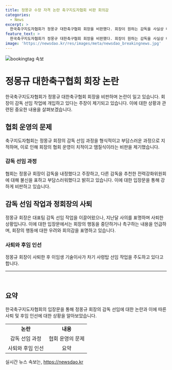```yaml
---
title: 정몽규 수장 자격 논란 축구지도자협회 비판 회의감
categories:
  - News
excerpt: >
  한국축구지도자협회가 정몽규 대한축구협회 회장을 비판했다. 회장이 원하는 감독을 사실상 내정하고, 전력강화위원회를 부담스럽게 여겼다는 입장을 밝혔다. 이에 대한 우려와 회의감을 표명하며 정 회장의 운영을 비판했다. 정 전 위원장은 대표팀 감독 선임 작업을 이끌었지만 이유를 밝히지 않은 채 사의를 표명하며 사퇴했다. 이에 다수의 위원도 사퇴 의사를 밝혔으며, 현재는 이임생 기술이사가 차기 사령탑 선임 작업을 주도하고 있다.
feature_text: >
  한국축구지도자협회가 정몽규 대한축구협회 회장을 비판했다. 회장이 원하는 감독을 사실상 내정하고, 전력강화위원회를 부담스럽게 여겼다는 입장을 밝혔다. 이에 대한 우려와 회의감을 표명하며 정 회장의 운영을 비판했다. 정 전 위원장은 대표팀 감독 선임 작업을 이끌었지만 이유를 밝히지 않은 채 사의를 표명하며 사퇴했다. 이에 다수의 위원도 사퇴 의사를 밝혔으며, 현재는 이임생 기술이사가 차기 사령탑 선임 작업을 주도하고 있다.
image: 'https://newsdao.kr/res/images/meta/newsdao_breakingnews.jpg'
---
```


<p><img src="https://newsdao.kr/res/images/meta/newsdao_breakingnews.jpg" alt="bookingtag 속보" /></p>

<h1>정몽규 대한축구협회 회장 논란</h1>

<p data-ke-size="size16">한국축구지도자협회가 정몽규 대한축구협회 회장을 비판하며 논란이 일고 있습니다. 회장이 감독 선임 작업에 개입하고 있다는 주장이 제기되고 있습니다. 이에 대한 상황과 관련된 중요한 내용을 살펴보겠습니다.</p>

<h2 data-ke-size="size26">협회 운영의 문제</h2>

<p data-ke-size="size16">축구지도자협회는 정몽규 회장의 감독 선임 과정을 형식적이고 부담스러운 과정으로 지적하며, 이로 인해 회장의 협회 운영이 치적이고 땜질식이라는 비판을 제기했습니다.</p>

<h3>감독 선임 과정</h3>

<p data-ke-size="size16">협회는 정몽규 회장이 감독을 내정했다고 주장하고, 다른 감독을 추천한 전력강화위원회에 대해 불신을 표하고 부담스러워했다고 밝히고 있습니다. 이에 대한 입장문을 통해 강하게 비판하고 있습니다.</p>

<h2 data-ke-size="size26">감독 선임 작업과 정회장의 사퇴</h2>

<p data-ke-size="size16">정몽규 회장은 대표팀 감독 선임 작업을 이끌어왔으나, 지난달 사의를 표명하며 사퇴한 상황입니다. 이에 대한 입장문에서는 회장의 행동을 중단하거나 촉구하는 내용을 언급하며, 회장의 행동에 대한 우려와 회의감을 표명하고 있습니다.</p>

<h3>사퇴와 후임 인선</h3>

<p data-ke-size="size16">정몽규 회장이 사퇴한 후 이임생 기술이사가 차기 사령탑 선임 작업을 주도하고 있다고 합니다.</p>

<hr>

<p data-ke-size="size16">&nbsp;</p>

<h2 data-ke-size="size26">요약</h2>

<p data-ke-size="size16">한국축구지도자협회의 입장문을 통해 정몽규 회장의 감독 선임에 대한 논란과 이에 따른 사퇴 및 후임 인선에 대한 상황을 알아보았습니다.</p>

<table>
    <tbody>
        <tr>
            <td style="text-align: center; height: 17px;"><b>논란</b></td>
            <td style="text-align: center; height: 17px;"><b>내용</b></td>
        </tr>
        <tr>
            <td style="text-align: center; height: 17px;">감독 선임 과정</td>
            <td style="text-align: center; height: 17px;">협회 운영의 문제</td>
        </tr>
        <tr>
            <td style="text-align: center; height: 17px;">사퇴와 후임 인선</td>
            <td style="text-align: center; height: 17px;">요약</td>
        </tr>
    </tbody>
</table>
실시간 뉴스 속보는, <a href="https://newsdao.kr" rel="dofollow">https://newsdao.kr</a>


